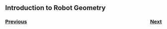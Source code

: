 ## Introduction to Robot Geometry

<h3><span style="float:left">
<a href="../RobotStructure/intro">Previous</a></span>
<span style="float:right">
<a href="../Kinematics/intro">Next</a></span></h3>